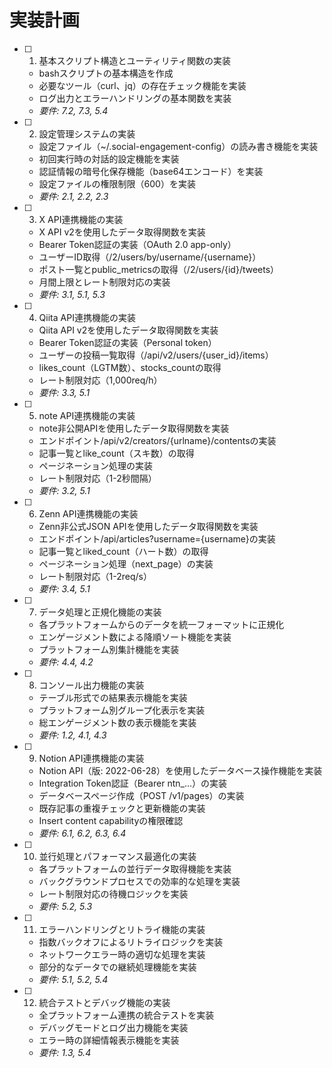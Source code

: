 # 実装計画

- [ ] 1. 基本スクリプト構造とユーティリティ関数の実装
  - bashスクリプトの基本構造を作成
  - 必要なツール（curl、jq）の存在チェック機能を実装
  - ログ出力とエラーハンドリングの基本関数を実装
  - _要件: 7.2, 7.3, 5.4_

- [ ] 2. 設定管理システムの実装
  - 設定ファイル（~/.social-engagement-config）の読み書き機能を実装
  - 初回実行時の対話的設定機能を実装
  - 認証情報の暗号化保存機能（base64エンコード）を実装
  - 設定ファイルの権限制限（600）を実装
  - _要件: 2.1, 2.2, 2.3_

- [ ] 3. X API連携機能の実装
  - X API v2を使用したデータ取得関数を実装
  - Bearer Token認証の実装（OAuth 2.0 app-only）
  - ユーザーID取得（/2/users/by/username/{username}）
  - ポスト一覧とpublic_metricsの取得（/2/users/{id}/tweets）
  - 月間上限とレート制限対応の実装
  - _要件: 3.1, 5.1, 5.3_

- [ ] 4. Qiita API連携機能の実装
  - Qiita API v2を使用したデータ取得関数を実装
  - Bearer Token認証の実装（Personal token）
  - ユーザーの投稿一覧取得（/api/v2/users/{user_id}/items）
  - likes_count（LGTM数）、stocks_countの取得
  - レート制限対応（1,000req/h）
  - _要件: 3.3, 5.1_

- [ ] 5. note API連携機能の実装
  - note非公開APIを使用したデータ取得関数を実装
  - エンドポイント/api/v2/creators/{urlname}/contentsの実装
  - 記事一覧とlike_count（スキ数）の取得
  - ページネーション処理の実装
  - レート制限対応（1-2秒間隔）
  - _要件: 3.2, 5.1_

- [ ] 6. Zenn API連携機能の実装
  - Zenn非公式JSON APIを使用したデータ取得関数を実装
  - エンドポイント/api/articles?username={username}の実装
  - 記事一覧とliked_count（ハート数）の取得
  - ページネーション処理（next_page）の実装
  - レート制限対応（1-2req/s）
  - _要件: 3.4, 5.1_

- [ ] 7. データ処理と正規化機能の実装
  - 各プラットフォームからのデータを統一フォーマットに正規化
  - エンゲージメント数による降順ソート機能を実装
  - プラットフォーム別集計機能を実装
  - _要件: 4.4, 4.2_

- [ ] 8. コンソール出力機能の実装
  - テーブル形式での結果表示機能を実装
  - プラットフォーム別グループ化表示を実装
  - 総エンゲージメント数の表示機能を実装
  - _要件: 1.2, 4.1, 4.3_

- [ ] 9. Notion API連携機能の実装
  - Notion API（版: 2022-06-28）を使用したデータベース操作機能を実装
  - Integration Token認証（Bearer ntn_...）の実装
  - データベースページ作成（POST /v1/pages）の実装
  - 既存記事の重複チェックと更新機能の実装
  - Insert content capabilityの権限確認
  - _要件: 6.1, 6.2, 6.3, 6.4_

- [ ] 10. 並行処理とパフォーマンス最適化の実装
  - 各プラットフォームの並行データ取得機能を実装
  - バックグラウンドプロセスでの効率的な処理を実装
  - レート制限対応の待機ロジックを実装
  - _要件: 5.2, 5.3_

- [ ] 11. エラーハンドリングとリトライ機能の実装
  - 指数バックオフによるリトライロジックを実装
  - ネットワークエラー時の適切な処理を実装
  - 部分的なデータでの継続処理機能を実装
  - _要件: 5.1, 5.2, 5.4_

- [ ] 12. 統合テストとデバッグ機能の実装
  - 全プラットフォーム連携の統合テストを実装
  - デバッグモードとログ出力機能を実装
  - エラー時の詳細情報表示機能を実装
  - _要件: 1.3, 5.4_
